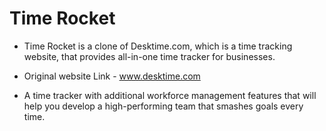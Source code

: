 # Time Rocket

- Time Rocket is a clone of Desktime.com, which is a time tracking website, that provides all-in-one time tracker for businesses. 

- Original website Link - www.desktime.com

- A time tracker with additional workforce management features that will help you develop a high-performing team that smashes goals every time.
